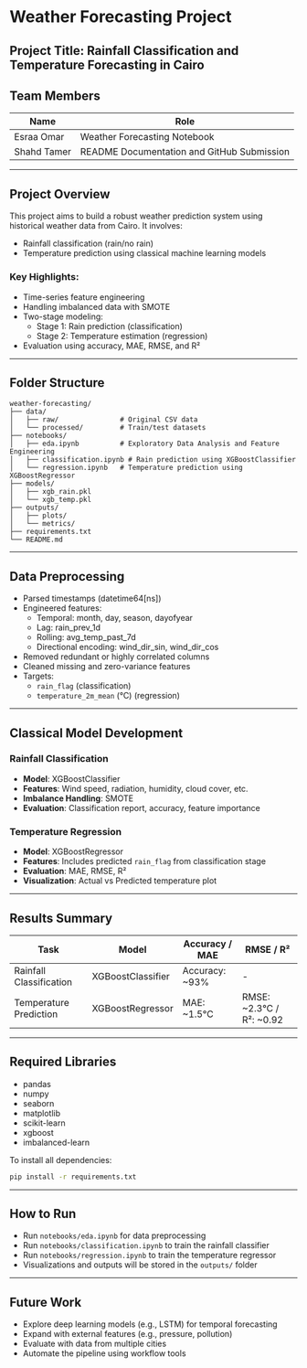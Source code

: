 # Weather Forecasting Project

## Project Title: Rainfall Classification and Temperature Forecasting in Cairo

## Team Members

| Name        | Role                                       |
|-------------|--------------------------------------------|
| Esraa Omar  | Weather Forecasting Notebook               |
| Shahd Tamer | README Documentation and GitHub Submission |

---

## Project Overview

This project aims to build a robust weather prediction system using historical weather data from Cairo. It involves:

- Rainfall classification (rain/no rain)  
- Temperature prediction using classical machine learning models

### Key Highlights:

- Time-series feature engineering  
- Handling imbalanced data with SMOTE  
- Two-stage modeling:  
  - Stage 1: Rain prediction (classification)  
  - Stage 2: Temperature estimation (regression)  
- Evaluation using accuracy, MAE, RMSE, and R²  

---

## Folder Structure

```
weather-forecasting/
├── data/
│   ├── raw/               # Original CSV data
│   └── processed/         # Train/test datasets
├── notebooks/
│   ├── eda.ipynb          # Exploratory Data Analysis and Feature Engineering
│   ├── classification.ipynb # Rain prediction using XGBoostClassifier
│   └── regression.ipynb   # Temperature prediction using XGBoostRegressor
├── models/
│   ├── xgb_rain.pkl
│   └── xgb_temp.pkl
├── outputs/
│   ├── plots/
│   └── metrics/
├── requirements.txt
└── README.md
```

---

## Data Preprocessing

- Parsed timestamps (datetime64[ns])  
- Engineered features:
  - Temporal: month, day, season, dayofyear  
  - Lag: rain_prev_1d  
  - Rolling: avg_temp_past_7d  
  - Directional encoding: wind_dir_sin, wind_dir_cos  
- Removed redundant or highly correlated columns  
- Cleaned missing and zero-variance features  
- Targets:
  - `rain_flag` (classification)  
  - `temperature_2m_mean` (°C) (regression)  

---

## Classical Model Development

### Rainfall Classification

- **Model**: XGBoostClassifier  
- **Features**: Wind speed, radiation, humidity, cloud cover, etc.  
- **Imbalance Handling**: SMOTE  
- **Evaluation**: Classification report, accuracy, feature importance  

### Temperature Regression

- **Model**: XGBoostRegressor  
- **Features**: Includes predicted `rain_flag` from classification stage  
- **Evaluation**: MAE, RMSE, R²  
- **Visualization**: Actual vs Predicted temperature plot  

---

## Results Summary

| Task                    | Model              | Accuracy / MAE | RMSE / R²           |
|-------------------------|--------------------|----------------|---------------------|
| Rainfall Classification | XGBoostClassifier  | Accuracy: ~93% | -                   |
| Temperature Prediction  | XGBoostRegressor   | MAE: ~1.5°C    | RMSE: ~2.3°C / R²: ~0.92 |

---

## Required Libraries

- pandas  
- numpy  
- seaborn  
- matplotlib  
- scikit-learn  
- xgboost  
- imbalanced-learn  

To install all dependencies:

```bash
pip install -r requirements.txt
```

---

## How to Run

- Run `notebooks/eda.ipynb` for data preprocessing  
- Run `notebooks/classification.ipynb` to train the rainfall classifier  
- Run `notebooks/regression.ipynb` to train the temperature regressor  
- Visualizations and outputs will be stored in the `outputs/` folder  

---

## Future Work

- Explore deep learning models (e.g., LSTM) for temporal forecasting  
- Expand with external features (e.g., pressure, pollution)  
- Evaluate with data from multiple cities  
- Automate the pipeline using workflow tools  

